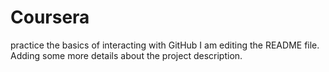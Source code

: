 # Coursera
practice the basics of interacting with GitHub
I am editing the README file. Adding some more details about the project description.
